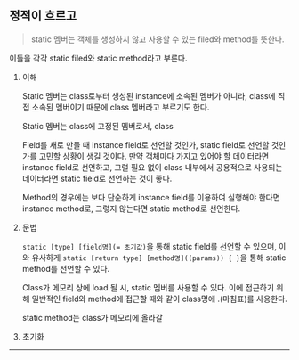 ## 정적이 흐르고

> static 멤버는 객체를 생성하지 않고 사용할 수 있는 filed와 method를 뜻한다.

이들을 각각 static filed와 static method라고 부른다.

1. 이해

   Static 멤버는 class로부터 생성된 instance에 소속된 멤버가 아니라, class에 직접 소속된 멤버이기 때문에 class 멤버라고 부르기도 한다.

   Static 멤버는 class에 고정된 멤버로서, class

   Field를 새로 만들 때 instance field로 선언할 것인가, static field로 선언할 것인가를 고민할 상황이 생길 것이다. 만약 객체마다 가지고 있어야 할 데이터라면 instance field로 선언하고, 그럴 필요 없이 class 내부에서 공용적으로 사용되는 데이터라면 static field로 선언하는 것이 좋다.

   Method의 경우에는 보다 단순하게 instance field를 이용하여 실행해야 한다면 instance method로, 그렇지 않는다면 static method로 선언한다.

2. 문법

   `static [type] [field명](= 초기값)`을 통해 static field를 선언할 수 있으며, 이와 유사하게 `static [return type] [method명]((params)) { }`을 통해 static method를 선언할 수 있다.

   Class가 메모리 상에 load 될 시, static 멤버를 사용할 수 있다. 이에 접근하기 위해 일반적인 field와 method에 접근할 때와 같이 class명에 .(마침표)를 사용한다.

   static method는 class가 메모리에 올라갈

3. 초기화

---
